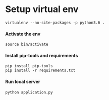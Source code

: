 # Setup virtual env

`virtualenv --no-site-packages -p python3.6 .`

#### Activate the env

`source bin/activate`

#### Install pip-tools and requirements

```
pip install pip-tools
pip install -r requirements.txt
```

#### Run local server

`python application.py`

